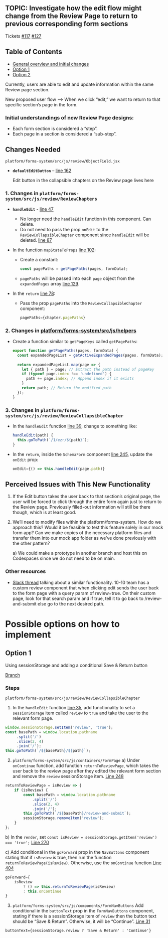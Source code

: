 ## TOPIC: Investigate how the edit flow might change from the Review Page to return to previous corresponding form sections
Tickets [#117](https://github.com/department-of-veterans-affairs/tmf-auth-exp-design-patterns/issues/117)
[#127](https://github.com/department-of-veterans-affairs/tmf-auth-exp-design-patterns/issues/127)

## Table of Contents
- [General overview and initial changes](#changes-needed)
- [Option 1](#option-1)
- [Option 2](#option-2)

Currently, users are able to edit and update information within the same Review page section.

New proposed user flow --> When we click “edit,” we want to return to that specific section’s page in the form.

### Initial understandings of new Review Page designs:
- Each form section is considered a “step”.
- Each page in a section is considered a “sub-step”.

## Changes Needed

`platform/forms-system/src/js/review/ObjectField.jsx`
- **`defaultEditButton`** – [line 162](https://github.com/department-of-veterans-affairs/vets-website/blob/main/src/platform/forms-system/src/js/review/ObjectField.jsx#L162)

  Edit button in the collapsible chapters on the Review page lives here

### 1. Changes in `platform/forms-system/src/js/review/ReviewChapters`
- **`handleEdit`** - [line 47](https://github.com/department-of-veterans-affairs/vets-website/blob/main/src/platform/forms-system/src/js/review/ReviewChapters.jsx#L47-L53)
  - No longer need the `handleEdit` function in this component. Can delete.
  - Do not need to pass the prop `onEdit` to the `ReviewCollapsibleChapter` component since `handleEdit` will be deleted. [line 87](https://github.com/department-of-veterans-affairs/vets-website/blob/main/src/platform/forms-system/src/js/review/ReviewChapters.jsx#L87)

- In the function `mapStateToProps` [line 102](https://github.com/department-of-veterans-affairs/vets-website/blob/main/src/platform/forms-system/src/js/review/ReviewChapters.jsx#L102):
  - Create a constant: 
    ```javascript
    const pagePaths = getPagePaths(pages, formData);
    ```
  - `pagePaths` will be passed into each `page` object from the `expandedPages` array [line 129](https://github.com/department-of-veterans-affairs/vets-website/blob/main/src/platform/forms-system/src/js/review/ReviewChapters.jsx#L129-L140).

- In the `return` [line 78](https://github.com/department-of-veterans-affairs/vets-website/blob/main/src/platform/forms-system/src/js/review/ReviewChapters.jsx#L78-L96):
  - Pass the prop `pagePaths` into the `ReviewCollapsibleChapter` component: 
    ```javascript
    pagePaths={chapter.pagePaths}
    ```


### 2. Changes in [platform/forms-system/src/js/helpers](https://github.com/department-of-veterans-affairs/vets-website/blob/main/src/platform/forms-system/src/js/helpers.js)
- Create a function similar to `getPageKeys` called `getPagePaths`:
  ```javascript
  export function getPagePaths(pages, formData) {
    const expandedPageList = getActiveExpandedPages(pages, formData);
    
    return expandedPageList.map(page => {
      let { path } = page; // Extract the path instead of pageKey
      if (typeof page.index !== 'undefined') {
        path += page.index; // Append index if it exists
      }
      return path; // Return the modified path
    });
  }

### 3. Changes in `platform/forms-system/src/js/review/ReviewCollapsibleChapter`
- In the `handleEdit` function [line 39](https://github.com/department-of-veterans-affairs/vets-website/blob/main/src/platform/forms-system/src/js/review/ReviewCollapsibleChapter.jsx#L39), change to something like:
  ```javascript
  handleEdit(path) {
    this.goToPath(`/1/ezr/${path}`);
  }

- In the `return`, inside the `SchemaForm` component [line 245](https://github.com/department-of-veterans-affairs/vets-website/blob/main/src/platform/forms-system/src/js/review/ReviewCollapsibleChapter.jsx#L245), update the `onEdit` prop:
   ```javascript
   onEdit={() => this.handleEdit(page.path)}


## Perceived Issues with This New Functionality

1) If the Edit button takes the user back to that section’s original page, the user will be forced to click through the entire form again just to return to the Review page. Previously filled-out information will still be there though, which is at least good.
2) We’ll need to modify files within the platform/forms-system. How do we approach this? Would it be feasible to test this feature solely in our mock form app? Can we make copies of the necessary platform files and transfer them into our mock app folder as we’ve done previously with the other pattern?
   
    a) We could make a prototype in another branch and host this on Codespaces since we do not need to be on main.

### Other resources
- [Slack thread](https://dsva.slack.com/archives/C5HP4GN3F/p1727724185315819) talking about a similar functionality. 10-10 team has a custom review component that when clicking edit sends the user back to the form page with a query param of review=true.
On their custom page, look for that search param and if true, tell it to go back to /review-and-submit else go to the next desired path.


# Possible options on how to implement 

## Option 1
Using sessionStorage and adding a conditional Save & Return button 

[Branch](https://github.com/department-of-veterans-affairs/vets-website/tree/bp-117-spike-review-page-edit-functionality)

### Steps
`platform/forms-system/src/js/review/ReviewCollapsibleChapter`
1) In the `handleEdit` function [line 35](https://github.com/department-of-veterans-affairs/vets-website/blob/bp-117-spike-review-page-edit-functionality/src/platform/forms-system/src/js/review/ReviewCollapsibleChapter.jsx#L35), add functionality to set a `sessionStorage` item called `review` to `true` and take the user to the relevant form page.

```javascript
window.sessionStorage.setItem('review', 'true');   
const basePath = window.location.pathname
     .split('/')
     .slice(2, 4)
     .join('/');
this.goToPath(`/${basePath}/${path}`);
```

2) `platform/forms-system/src/js/containers/FormPage`
 a) Under `onContinue` function, add function `returnToReviewPage`, which takes the user back to the review page after they edited the relevant form section and remove the `review` sessionStorage item. [Line 248](https://github.com/department-of-veterans-affairs/vets-website/blob/bp-117-spike-review-page-edit-functionality/src/platform/forms-system/src/js/containers/FormPage.jsx#L248)

```javascript
returnToReviewPage = isReview => {    
    if (isReview) {
        const basePath = window.location.pathname
            .split('/')
            .slice(2, 4)
            .join('/');
        this.goToPath(`/${basePath}/review-and-submit`);
        sessionStorage.removeItem('review');
    } 
};
```
b) In the `render`, set `const isReview = sessionStorage.getItem('review') === 'true';`
[Line 270](https://github.com/department-of-veterans-affairs/vets-website/blob/bp-117-spike-review-page-edit-functionality/src/platform/forms-system/src/js/containers/FormPage.jsx#L270)

c) Add conditional in the `goForward` prop in the `NavButtons` component stating that if `isReview` is true, then run the function `returnToReviewPage(isReview)`. Otherwise, use the `onContinue` function
[Line 404](https://github.com/department-of-veterans-affairs/vets-website/blob/bp-117-spike-review-page-edit-functionality/src/platform/forms-system/src/js/containers/FormPage.jsx#L404)

```javascript
goForward={
    isReview
        ? () => this.returnToReviewPage(isReview)
        : this.onContinue
}
```

3) `platform/forms-system/src/js/components/FormNavButtons`
   Add conditional in the `buttonText` prop in the `FormNavButtons` component, stating if there is a sessionStorage item of `review` then the button text should be “Save & Return”. Otherwise, it will be “Continue”.
   [Line 31](https://github.com/department-of-veterans-affairs/vets-website/blob/bp-117-spike-review-page-edit-functionality/src/platform/forms-system/src/js/components/FormNavButtons.jsx#L31)
   
`buttonText={sessionStorage.review ? 'Save & Return' : 'Continue'}`




